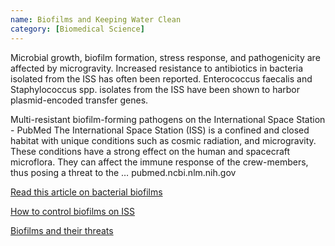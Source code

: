 ```yaml
---
name: Biofilms and Keeping Water Clean
category: [Biomedical Science]
---
```


​Microbial growth, biofilm formation, stress response, and pathogenicity are affected by microgravity. Increased resistance to antibiotics in bacteria isolated from the ISS has often been reported. Enterococcus faecalis and Staphylococcus spp. isolates from the ISS have been shown to harbor plasmid-encoded transfer genes.

Multi-resistant biofilm-forming pathogens on the International Space Station - PubMed
The International Space Station (ISS) is a confined and closed habitat with unique conditions such as cosmic radiation, and microgravity. These conditions have a strong effect on the human and spacecraft microflora. They can affect the immune response of the crew-members, thus posing a threat to the …
pubmed.ncbi.nlm.nih.gov

[Read this article on bacterial biofilms](https://gcc02.safelinks.protection.outlook.com/?url=https%3A%2F%2Fpubmed.ncbi.nlm.nih.gov%2F29751063%2F&data=05%7C01%7Callison.r.westover%40nasa.gov%7Caf1feb916b6548371fbe08db92123c1b%7C7005d45845be48ae8140d43da96dd17b%7C0%7C0%7C638264379240267410%7CUnknown%7CTWFpbGZsb3d8eyJWIjoiMC4wLjAwMDAiLCJQIjoiV2luMzIiLCJBTiI6Ik1haWwiLCJXVCI6Mn0%3D%7C3000%7C%7C%7C&sdata=4zYC7YNojX2FXPNnRIlpnoWJn%2Bz2pGW5UKBoweAA%2BkE%3D&reserved=0)

[How to control biofilms on ISS](https://gcc02.safelinks.protection.outlook.com/?url=https%3A%2F%2Fnews.mit.edu%2F2019%2F3-questions-how-to-control-biofilms-in-space-mit-iss-research-1101&data=05%7C01%7Callison.r.westover%40nasa.gov%7Caf1feb916b6548371fbe08db92123c1b%7C7005d45845be48ae8140d43da96dd17b%7C0%7C0%7C638264379240267410%7CUnknown%7CTWFpbGZsb3d8eyJWIjoiMC4wLjAwMDAiLCJQIjoiV2luMzIiLCJBTiI6Ik1haWwiLCJXVCI6Mn0%3D%7C3000%7C%7C%7C&sdata=dAkOueMwojeup1LTIJNoBEM1Rr%2BIaXygV5e9byyJu1Y%3D&reserved=0)

[Biofilms and their threats](https://dataverse.jpl.nasa.gov/file.xhtml?fileId=75857&version=1.0)
